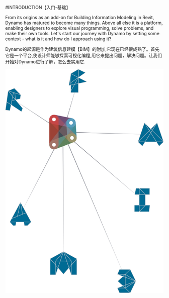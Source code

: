 #INTRODUCTION【入门-基础】

From its origins as an add-on for Building Information Modeling in Revit, Dynamo has matured to become many things. Above all else it is a platform, enabling designers to explore visual programming, solve problems, and make their own tools. Let's start our journey with Dynamo by setting some context - what is it and how do I approach using it?

Dynamo的起源是作为建筑信息建模【BIM】的附加,它现在已经很成熟了。首先它是一个平台,使设计师能够探索可视化编程,用它来提出问题，解决问题。让我们开始对Dynamo进行了解，怎么去实用它.


![Dynamo Ecosystem](images/1/1-cover.png)
